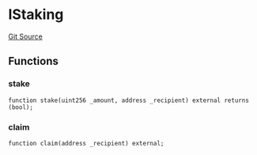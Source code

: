 # IStaking
[Git Source](https://github.com/KlimaDAO/klimadao-solidity/blob/36109e4551048e978d232da5905a9cf6eaf3e3e2/src/protocol/staking/regular/StakingHelper.sol)


## Functions
### stake


```solidity
function stake(uint256 _amount, address _recipient) external returns (bool);
```

### claim


```solidity
function claim(address _recipient) external;
```

